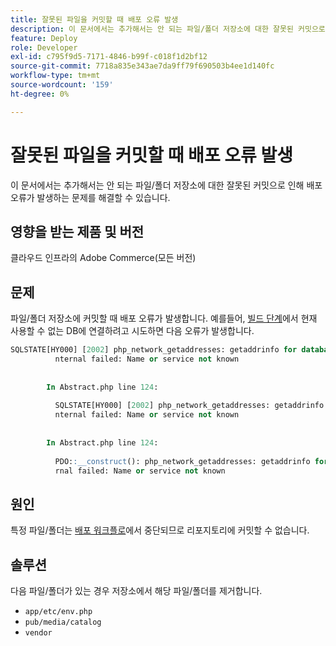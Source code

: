 ```yaml
---
title: 잘못된 파일을 커밋할 때 배포 오류 발생
description: 이 문서에서는 추가해서는 안 되는 파일/폴더 저장소에 대한 잘못된 커밋으로 인해 배포 오류가 발생하는 문제에 대한 해결 방법을 제공합니다.
feature: Deploy
role: Developer
exl-id: c795f9d5-7171-4846-b99f-c018f1d2bf12
source-git-commit: 7718a835e343ae7da9ff79f690503b4ee1d140fc
workflow-type: tm+mt
source-wordcount: '159'
ht-degree: 0%

---
```


# 잘못된 파일을 커밋할 때 배포 오류 발생

이 문서에서는 추가해서는 안 되는 파일/폴더 저장소에 대한 잘못된 커밋으로 인해 배포 오류가 발생하는 문제를 해결할 수 있습니다.

## 영향을 받는 제품 및 버전

클라우드 인프라의 Adobe Commerce(모든 버전)

## 문제

파일/폴더 저장소에 커밋할 때 배포 오류가 발생합니다. 예를들어, [빌드 단계](https://experienceleague.adobe.com/docs/commerce-cloud-service/user-guide/develop/deploy/process.html?lang=ko#build-phase)에서 현재 사용할 수 없는 DB에 연결하려고 시도하면 다음 오류가 발생합니다.

```SQL
SQLSTATE[HY000] [2002] php_network_getaddresses: getaddrinfo for database.i  
          nternal failed: Name or service not known                                    
                                                                                       
        
        In Abstract.php line 124:
                                                                                       
          SQLSTATE[HY000] [2002] php_network_getaddresses: getaddrinfo for database.i  
          nternal failed: Name or service not known                                    
                                                                                       
        
        In Abstract.php line 124:
                                                                                       
          PDO::__construct(): php_network_getaddresses: getaddrinfo for database.inte  
          rnal failed: Name or service not known       
```

## 원인

특정 파일/폴더는 [배포 워크플로](https://experienceleague.adobe.com/docs/commerce-cloud-service/user-guide/develop/deploy/process.html?lang=ko)에서 중단되므로 리포지토리에 커밋할 수 없습니다.

## 솔루션

다음 파일/폴더가 있는 경우 저장소에서 해당 파일/폴더를 제거합니다.

* `app/etc/env.php`
* `pub/media/catalog`
* `vendor`
